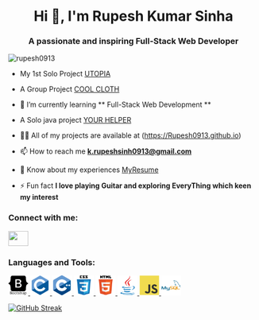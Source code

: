 <h1 align="center">Hi 👋, I'm Rupesh Kumar Sinha</h1>
<h3 align="center">A passionate and inspiring Full-Stack Web Developer</h3>

<p align="left"> <img src="https://komarev.com/ghpvc/?username=rupesh0913&label=Profile%20views&color=0e75b6&style=flat" alt="rupesh0913" /> </p>

- My 1st Solo Project [UTOPIA](https://serene-syrniki-d8caf6.netlify.app/index.html)

- A Group Project [COOL CLOTH](https://bucolic-malasada-a43ddd.netlify.app/)

- 🌱 I’m currently learning ** Full-Stack Web Development **

- A Solo java project [YOUR HELPER](https://drive.google.com/file/d/16_emgxITXID3z8aFFQRd5jg5XE-Gi9-n/view?usp=share_link)

- 👨‍💻 All of my projects are available at (https://Rupesh0913.github.io)

- 📫 How to reach me **k.rupeshsinh0913@gmail.com**

- 📄 Know about my experiences [MyResume](https://drive.google.com/file/d/14I7gjewWQzhpBSIVKPorqRx0Ab2drbT_/view?usp=sharing)

- ⚡ Fun fact **I love playing Guitar and exploring EveryThing which keen my interest**

<h3 align="left">Connect with me:</h3>
<p align="left">
<a href="https://www.linkedin.com/in/rupesh-sinha-2a83701a4/" target="blank"><img align="center" src="https://www.linkedin.com/in/rupesh-sinha-2a83701a4/"  height="30" width="40" /></a>
</p>

<h3 align="left">Languages and Tools:</h3>
<p align="left"> <a href="https://getbootstrap.com" target="_blank" rel="noreferrer"> <img src="https://raw.githubusercontent.com/devicons/devicon/master/icons/bootstrap/bootstrap-plain-wordmark.svg" alt="bootstrap" width="40" height="40"/> </a> <a href="https://www.cprogramming.com/" target="_blank" rel="noreferrer"> <img src="https://raw.githubusercontent.com/devicons/devicon/master/icons/c/c-original.svg" alt="c" width="40" height="40"/> </a> <a href="https://www.w3schools.com/cpp/" target="_blank" rel="noreferrer"> <img src="https://raw.githubusercontent.com/devicons/devicon/master/icons/cplusplus/cplusplus-original.svg" alt="cplusplus" width="40" height="40"/> </a> <a href="https://www.w3schools.com/css/" target="_blank" rel="noreferrer"> <img src="https://raw.githubusercontent.com/devicons/devicon/master/icons/css3/css3-original-wordmark.svg" alt="css3" width="40" height="40"/> </a> <a href="https://www.w3.org/html/" target="_blank" rel="noreferrer"> <img src="https://raw.githubusercontent.com/devicons/devicon/master/icons/html5/html5-original-wordmark.svg" alt="html5" width="40" height="40"/> </a> <a href="https://www.java.com" target="_blank" rel="noreferrer"> <img src="https://raw.githubusercontent.com/devicons/devicon/master/icons/java/java-original.svg" alt="java" width="40" height="40"/> </a> <a href="https://developer.mozilla.org/en-US/docs/Web/JavaScript" target="_blank" rel="noreferrer"> <img src="https://raw.githubusercontent.com/devicons/devicon/master/icons/javascript/javascript-original.svg" alt="javascript" width="40" height="40"/> </a> <a href="https://www.mysql.com/" target="_blank" rel="noreferrer"> <img src="https://raw.githubusercontent.com/devicons/devicon/master/icons/mysql/mysql-original-wordmark.svg" alt="mysql" width="40" height="40"/> </a> </p>

[![GitHub Streak](https://streak-stats.demolab.com?user=Rupesh0913&theme=black-ice&date_format=j%20M%5B%20Y%5D)](https://git.io/streak-stats)
